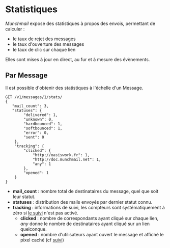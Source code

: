 Statistiques
============

*Munchmail* expose des statistiques à propos des envois, permettant de calculer :

 - le taux de rejet des messages
 - le taux d'ouverture des messages
 - le taux de clic sur chaque lien

Elles sont mises à jour en direct, au fur et à mesure des évènements.

Par Message
-----------

Il est possible d'obtenir des statistiques à l'échelle d'un Message.

    GET /v1/messages/1/stats/
    {
       "mail_count": 3,
       "statuses": {
            "delivered": 1,
            "unknown": 0,
            "hardbounced": 1,
            "softbounced": 1,
            "error": 0,
            "sent": 0
        },
        "tracking": {
            "clicked": {
                "http://oasiswork.fr": 1,
                "http://doc.munchmail.net": 1,
                "any": 1
            },
            "opened": 1
        }
    }

* **mail_count** : nombre total de destinataires du message, quel que soit
  leur statut.
* **statuses** : distribution des mails envoyés par dernier statut connu.
* **tracking** : informations de suivi, les compteurs sont systématiquement à
    zéro si [le suivi](../tracking) n'est pas activé.
    * **clicked** : nombre de correspondants ayant cliqué sur chaque lien, *any*
      donne le nombre de destinataires ayant cliqué sur un lien quelconque.
    * **opened** : nombre d'utilisateurs ayant ouvert le message et affiché le
      pixel caché (cf [suivi](../tracking))

